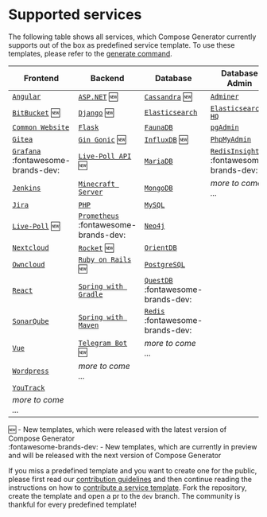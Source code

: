 # Supported services

The following table shows all services, which Compose Generator currently supports out of the box as predefined service template. To use these templates, please refer to the [generate command](../usage/generate).

| Frontend                                                                                                                                   | Backend                                                                                                                                         | Database                                                                                                                                   | Database Admin                                                                                                                                        |
| ------------------------------------------------------------------------------------------------------------------------------------------ | ----------------------------------------------------------------------------------------------------------------------------------------------- | ------------------------------------------------------------------------------------------------------------------------------------------ | ----------------------------------------------------------------------------------------------------------------------------------------------------- |
| [`Angular`](https://github.com/compose-generator/compose-generator/tree/dev/predefined-services/frontend/angular)                          | [`ASP.NET`](https://github.com/compose-generator/compose-generator/tree/dev/predefined-services/backend/aspnet) :new:                           | [`Cassandra`](https://github.com/compose-generator/compose-generator/tree/dev/predefined-services/database/cassandra) :new:                | [`Adminer`](https://github.com/compose-generator/compose-generator/tree/dev/predefined-services/db-admin/adminer)                                     |
| [`BitBucket`](https://github.com/compose-generator/compose-generator/tree/dev/predefined-services/frontend/bitbucket) :new:                | [`Django`](https://github.com/compose-generator/compose-generator/tree/dev/predefined-services/backend/django) :new:                            | [`Elasticsearch`](https://github.com/compose-generator/compose-generator/tree/dev/predefined-services/database/elasticsearch)              | [`Elasticsearch HQ`](https://github.com/compose-generator/compose-generator/tree/dev/predefined-services/db-admin/elasticsearch-hq)                   |
| [`Common Website`](https://github.com/compose-generator/compose-generator/tree/dev/predefined-services/frontend/common-website)            | [`Flask`](https://github.com/compose-generator/compose-generator/tree/dev/predefined-services/backend/flask)                                    | [`FaunaDB`](https://github.com/compose-generator/compose-generator/tree/dev/predefined-services/database/faunadb)                          | [`pgAdmin`](https://github.com/compose-generator/compose-generator/tree/dev/predefined-services/db-admin/pgadmin)                                     |
| [`Gitea`](https://github.com/compose-generator/compose-generator/tree/dev/predefined-services/frontend/gitea)                              | [`Gin Gonic`](https://github.com/compose-generator/compose-generator/tree/dev/predefined-services/backend/gin) :new:                            | [`InfluxDB`](https://github.com/compose-generator/compose-generator/tree/dev/predefined-services/database/influxdb) :new:                  | [`PhpMyAdmin`](https://github.com/compose-generator/compose-generator/tree/dev/predefined-services/db-admin/phpmyadmin)                               |
| [`Grafana`](https://github.com/compose-generator/compose-generator/tree/dev/predefined-services/frontend/grafana) :fontawesome-brands-dev: | [`Live-Poll API`](https://github.com/compose-generator/compose-generator/tree/dev/predefined-services/backend/live-poll-api) :new:              | [`MariaDB`](https://github.com/compose-generator/compose-generator/tree/dev/predefined-services/database/mariadb)                          | [`RedisInsight`](https://github.com/compose-generator/compose-generator/tree/dev/predefined-services/db-admin/redis-insight) :fontawesome-brands-dev: |
| [`Jenkins`](https://github.com/compose-generator/compose-generator/tree/dev/predefined-services/frontend/jenkins)                          | [`Minecraft Server`](https://github.com/compose-generator/compose-generator/tree/dev/predefined-services/backend/minecraft-server)              | [`MongoDB`](https://github.com/compose-generator/compose-generator/tree/dev/predefined-services/database/mongodb)                          | *more to come ...*                                                                                                                                    |
| [`Jira`](https://github.com/compose-generator/compose-generator/tree/dev/predefined-services/frontend/jira)                                | [`PHP`](https://github.com/compose-generator/compose-generator/tree/dev/predefined-services/backend/php)                                        | [`MySQL`](https://github.com/compose-generator/compose-generator/tree/dev/predefined-services/database/mysql)                              |                                                                                                                                                       |
| [`Live-Poll`](https://github.com/compose-generator/compose-generator/tree/dev/predefined-services/frontend/live-poll) :new:                | [`Prometheus`](https://github.com/compose-generator/compose-generator/tree/dev/predefined-services/backend/prometheus) :fontawesome-brands-dev: | [`Neo4j`](https://github.com/compose-generator/compose-generator/tree/dev/predefined-services/database/neo4j)                              |                                                                                                                                                       |
| [`Nextcloud`](https://github.com/compose-generator/compose-generator/tree/dev/predefined-services/frontend/nextcloud)                      | [`Rocket`](https://github.com/compose-generator/compose-generator/tree/dev/predefined-services/backend/rocket) :new:                            | [`OrientDB`](https://github.com/compose-generator/compose-generator/tree/dev/predefined-services/database/orientdb)                        |                                                                                                                                                       |
| [`Owncloud`](https://github.com/compose-generator/compose-generator/tree/dev/predefined-services/frontend/owncloud)                        | [`Ruby on Rails`](https://github.com/compose-generator/compose-generator/tree/dev/predefined-services/backend/rails) :new:                      | [`PostgreSQL`](https://github.com/compose-generator/compose-generator/tree/dev/predefined-services/database/postgres)                      |                                                                                                                                                       |
| [`React`](https://github.com/compose-generator/compose-generator/tree/dev/predefined-services/frontend/react)                              | [`Spring with Gradle`](https://github.com/compose-generator/compose-generator/tree/dev/predefined-services/backend/spring-gradle)               | [`QuestDB`](https://github.com/compose-generator/compose-generator/tree/dev/predefined-services/database/questdb) :fontawesome-brands-dev: |                                                                                                                                                       |
| [`SonarQube`](https://github.com/compose-generator/compose-generator/tree/dev/predefined-services/frontend/sonarqube)                      | [`Spring with Maven`](https://github.com/compose-generator/compose-generator/tree/dev/predefined-services/backend/spring-maven)                 | [`Redis`](https://github.com/compose-generator/compose-generator/tree/dev/predefined-services/database/redis) :fontawesome-brands-dev:     |                                                                                                                                                       |
| [`Vue`](https://github.com/compose-generator/compose-generator/tree/dev/predefined-services/frontend/vue)                                  | [`Telegram Bot`](https://github.com/compose-generator/compose-generator/tree/dev/predefined-services/backend/telegram-bot) :new:                | *more to come ...*                                                                                                                         |                                                                                                                                                       |
| [`Wordpress`](https://github.com/compose-generator/compose-generator/tree/dev/predefined-services/frontend/wordpress)                      | *more to come ...*                                                                                                                              |                                                                                                                                            |                                                                                                                                                       |
| [`YouTrack`](https://github.com/compose-generator/compose-generator/tree/dev/predefined-services/frontend/youtrack)                        |                                                                                                                                                 |                                                                                                                                            |                                                                                                                                                       |
| *more to come ...*                                                                                                                         |

:new: - New templates, which were released with the latest version of Compose Generator <br>
:fontawesome-brands-dev: - New templates, which are currently in preview and will be released with the next version of Compose Generator

If you miss a predefined template and you want to create one for the public, please first read our [contribution guidelines](../contributing) and then continue reading the instructions on how to [contribute a service template](https://github.com/compose-generator/compose-generator/blob/docs/supported-services-page/predefined-services/README.md). Fork the repository, create the template and open a pr to the `dev` branch. The community is thankful for every predefined template!